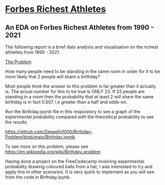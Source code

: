 # <u>Forbes Richest Athletes</u>

## An EDA on Forbes Richest Athletes from 1990 - 2021

The following report is a brief data analysis and visualisation on the richest athlettes from 1990 - 2021.

<ins>The Problem</ins>

How many people need to be standing in the same room in order for it to be more likely that 2 people will share a birthday?

Most people think the answer to this problem is far greater than it actually is. The actual number for this to be true is ONLY 23.  If 23 people are standing in a room then the probability that at least 2 will share the same birthday is in fact 0.507. i.e greater than a half and odds-on.

Run the Birthday.ipynb file in this respoistory to see a graph of the experimental probability compared with the theoretical probability to see the results.

https://github.com/Zeppelin1000/Birthday-Problem/blob/main/Birthday.ipynb

To see more on this problem, please see https://en.wikipedia.org/wiki/Birthday_problem

Having done a project on the FreeCodecamp involving experimental probability drawing coloured balls from a hat, I was interested to try and apply this in other scenarios.  It is very quick to implement as you will see from the code in Birthday.ipynb.
